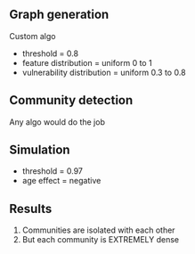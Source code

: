 ## Graph generation
Custom algo
- threshold = 0.8
- feature distribution = uniform 0 to 1
- vulnerability distribution = uniform 0.3 to 0.8

## Community detection
Any algo would do the job

## Simulation
- threshold = 0.97
- age effect = negative

## Results
1. Communities are isolated with each other
2. But each community is EXTREMELY dense
